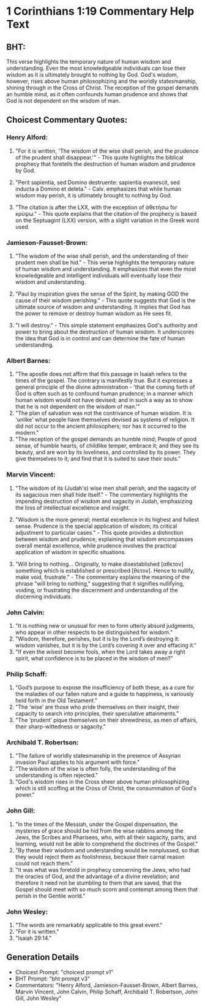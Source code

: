 # 1 Corinthians 1:19 Commentary Help Text

## BHT:
This verse highlights the temporary nature of human wisdom and understanding. Even the most knowledgeable individuals can lose their wisdom as it is ultimately brought to nothing by God. God's wisdom, however, rises above human philosophizing and the worldly statesmanship, shining through in the Cross of Christ. The reception of the gospel demands an humble mind, as it often confounds human prudence and shows that God is not dependent on the wisdom of man.

## Choicest Commentary Quotes:
### Henry Alford:
1. "For it is written, 'The wisdom of the wise shall perish, and the prudence of the prudent shall disappear.'" - This quote highlights the biblical prophecy that foretells the destruction of human wisdom and prudence by God.

2. "Perit sapientia, sed Domino destruente: sapientia evanescit, sed inducta a Domino et deleta." - Calv. emphasizes that while human wisdom may perish, it is ultimately brought to nothing by God.

3. "The citation is after the LXX, with the exception of ἀθετήσω for κρύψω." - This quote explains that the citation of the prophecy is based on the Septuagint (LXX) version, with a slight variation in the Greek word used.

### Jamieson-Fausset-Brown:
1. "The wisdom of the wise shall perish, and the understanding of their prudent men shall be hid." - This verse highlights the temporary nature of human wisdom and understanding. It emphasizes that even the most knowledgeable and intelligent individuals will eventually lose their wisdom and understanding.

2. "Paul by inspiration gives the sense of the Spirit, by making GOD the cause of their wisdom perishing." - This quote suggests that God is the ultimate source of wisdom and understanding. It implies that God has the power to remove or destroy human wisdom as He sees fit.

3. "I will destroy." - This simple statement emphasizes God's authority and power to bring about the destruction of human wisdom. It underscores the idea that God is in control and can determine the fate of human understanding.

### Albert Barnes:
1. "The apostle does not affirm that this passage in Isaiah refers to the times of the gospel. The contrary is manifestly true. But it expresses a general principle of the divine administration - 'that the coming forth of God is often such as to confound human prudence; in a manner which human wisdom would not have devised; and in such a way as to show that he is not dependent on the wisdom of man.'" 
2. "The plan of salvation was not the contrivance of human wisdom. It is 'unlike' what people have themselves devised as systems of religion. It did not occur to the ancient philosophers; nor has it occurred to the modern." 
3. "The reception of the gospel demands an humble mind; People of good sense, of humble hearts, of childlike temper, embrace it; and they see its beauty, and are won by its loveliness, and controlled by its power. They give themselves to it; and find that it is suited to save their souls."

### Marvin Vincent:
1. "The wisdom of its (Judah's) wise men shall perish, and the sagacity of its sagacious men shall hide itself." - The commentary highlights the impending destruction of wisdom and sagacity in Judah, emphasizing the loss of intellectual excellence and insight.

2. "Wisdom is the more general; mental excellence in its highest and fullest sense. Prudence is the special application of wisdom; its critical adjustment to particular cases." - This quote provides a distinction between wisdom and prudence, explaining that wisdom encompasses overall mental excellence, while prudence involves the practical application of wisdom in specific situations.

3. "Will bring to nothing... Originally, to make disestablished [αθετον] something which is established or prescribed [θετον]. Hence to nullify, make void, frustrate." - The commentary explains the meaning of the phrase "will bring to nothing," suggesting that it signifies nullifying, voiding, or frustrating the discernment and understanding of the discerning individuals.

### John Calvin:
1. "It is nothing new or unusual for men to form utterly absurd judgments, who appear in other respects to be distinguished for wisdom."
2. "Wisdom, therefore, perishes, but it is by the Lord’s destroying it: wisdom vanishes, but it is by the Lord’s covering it over and effacing it."
3. "If even the wisest become fools, when the Lord takes away a right spirit, what confidence is to be placed in the wisdom of men?"

### Philip Schaff:
1. "God’s purpose to expose the insufficiency of both these, as a cure for the maladies of our fallen nature and a guide to happiness, is variously held forth in the Old Testament."
2. "The ‘wise’ are those who pride themselves on their insight, their capacity to search into principles, their speculative attainments."
3. "The ‘prudent’ pique themselves on their shrewdness, as men of affairs, their sharp-wittedness or sagacity."

### Archibald T. Robertson:
1. "The failure of worldly statesmanship in the presence of Assyrian invasion Paul applies to his argument with force."
2. "The wisdom of the wise is often folly, the understanding of the understanding is often rejected."
3. "God's wisdom rises in the Cross sheer above human philosophizing which is still scoffing at the Cross of Christ, the consummation of God's power."

### John Gill:
1. "In the times of the Messiah, under the Gospel dispensation, the mysteries of grace should be hid from the wise rabbins among the Jews, the Scribes and Pharisees, who, with all their sagacity, parts, and learning, would not be able to comprehend the doctrines of the Gospel."
2. "By these their wisdom and understanding would be nonplussed, so that they would reject them as foolishness, because their carnal reason could not reach them."
3. "It was what was foretold in prophecy concerning the Jews, who had the oracles of God, and the advantage of a divine revelation; and therefore it need not be stumbling to them that are saved, that the Gospel should meet with so much scorn and contempt among them that perish in the Gentile world."

### John Wesley:
1. "The words are remarkably applicable to this great event."
2. "For it is written."
3. "Isaiah 29:14."


## Generation Details
- Choicest Prompt: "choicest prompt v1"
- BHT Prompt: "bht prompt v3"
- Commentators: "Henry Alford, Jamieson-Fausset-Brown, Albert Barnes, Marvin Vincent, John Calvin, Philip Schaff, Archibald T. Robertson, John Gill, John Wesley"
